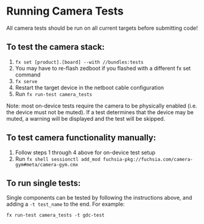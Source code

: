 # Running Camera Tests

All camera tests should be run on all current targets before submitting code!

## To test the camera stack:

1. `fx set [product].[board] --with //bundles:tests`
2. You may have to re-flash zedboot if you flashed with a different fx set command
3. `fx serve`
4. Restart the target device in the netboot cable configuration
5. Run `fx run-test camera_tests`

Note: most on-device tests require the camera to be physically enabled (i.e. the device must not be
muted). If a test determines that the device may be muted, a warning will be displayed and the test
will be skipped.


## To test camera functionality manually:

1. Follow steps 1 through 4 above for on-device test setup
2. Run `fx shell sessionctl add_mod fuchsia-pkg://fuchsia.com/camera-gym#meta/camera-gym.cmx`


## To run single tests:
Single components can be tested by following the instructions above, and
adding a ```-t test_name``` to the end.  For example:

    fx run-test camera_tests -t gdc-test


